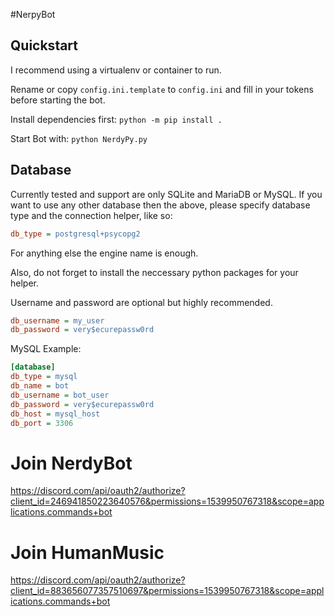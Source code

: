 #NerpyBot

## Quickstart
I recommend using a virtualenv or container to run.

Rename or copy ``config.ini.template`` to ``config.ini`` and fill in your tokens before starting the bot.

Install dependencies first: ``python -m pip install .``

Start Bot with: ``python NerdyPy.py``

## Database
Currently tested and support are only SQLite and MariaDB or MySQL.
If you want to use any other database then the above, please specify database type and the connection helper, like so:

```ini
db_type = postgresql+psycopg2
```
For anything else the engine name is enough.

Also, do not forget to install the neccessary python packages for your helper.

Username and password are optional but highly recommended.

```ini
db_username = my_user
db_password = very$ecurepassw0rd
```

MySQL Example:
```ini
[database]
db_type = mysql
db_name = bot
db_username = bot_user
db_password = very$ecurepassw0rd
db_host = mysql_host
db_port = 3306
```

# Join NerdyBot
https://discord.com/api/oauth2/authorize?client_id=246941850223640576&permissions=1539950767318&scope=applications.commands+bot
# Join HumanMusic
https://discord.com/api/oauth2/authorize?client_id=883656077357510697&permissions=1539950767318&scope=applications.commands+bot
